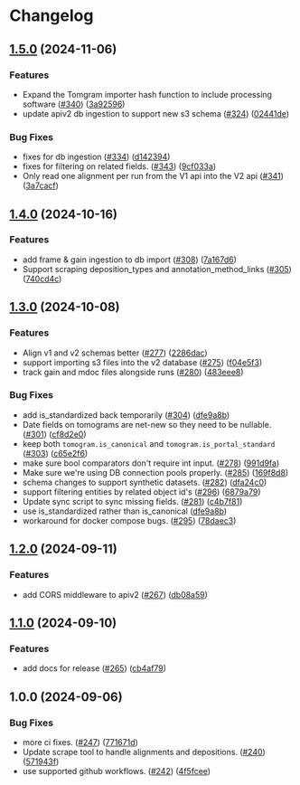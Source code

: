# Changelog

## [1.5.0](https://github.com/chanzuckerberg/cryoet-data-portal-backend/compare/apiv2-v1.4.0...apiv2-v1.5.0) (2024-11-06)


### Features

* Expand the Tomgram importer hash function to include processing software ([#340](https://github.com/chanzuckerberg/cryoet-data-portal-backend/issues/340)) ([3a92596](https://github.com/chanzuckerberg/cryoet-data-portal-backend/commit/3a92596e94293f3026547939422ac6cf0440ff04))
* update apiv2 db ingestion to support new s3 schema ([#324](https://github.com/chanzuckerberg/cryoet-data-portal-backend/issues/324)) ([02441de](https://github.com/chanzuckerberg/cryoet-data-portal-backend/commit/02441dea0c008ac476bb0e993fb01c8331cd8f8b))


### Bug Fixes

* fixes for db ingestion ([#334](https://github.com/chanzuckerberg/cryoet-data-portal-backend/issues/334)) ([d142394](https://github.com/chanzuckerberg/cryoet-data-portal-backend/commit/d1423949f534667fc6131eb29729c040461cc16d))
* fixes for filtering on related fields. ([#343](https://github.com/chanzuckerberg/cryoet-data-portal-backend/issues/343)) ([9cf033a](https://github.com/chanzuckerberg/cryoet-data-portal-backend/commit/9cf033ab930a7a11e971eac65efcbf6644a0b935))
* Only read one alignment per run from the V1 api into the V2 api ([#341](https://github.com/chanzuckerberg/cryoet-data-portal-backend/issues/341)) ([3a7cacf](https://github.com/chanzuckerberg/cryoet-data-portal-backend/commit/3a7cacf03fae251a401088143719e7d201f1545e))

## [1.4.0](https://github.com/chanzuckerberg/cryoet-data-portal-backend/compare/apiv2-v1.3.0...apiv2-v1.4.0) (2024-10-16)


### Features

* add frame & gain ingestion to db import ([#308](https://github.com/chanzuckerberg/cryoet-data-portal-backend/issues/308)) ([7a167d6](https://github.com/chanzuckerberg/cryoet-data-portal-backend/commit/7a167d651bb5b89425695adc7eb0e427979c5aae))
* Support scraping deposition_types and annotation_method_links ([#305](https://github.com/chanzuckerberg/cryoet-data-portal-backend/issues/305)) ([740cd4c](https://github.com/chanzuckerberg/cryoet-data-portal-backend/commit/740cd4c1418f9852d927347fb5b05212e1e2369f))

## [1.3.0](https://github.com/chanzuckerberg/cryoet-data-portal-backend/compare/apiv2-v1.2.0...apiv2-v1.3.0) (2024-10-08)


### Features

* Align v1 and v2 schemas better ([#277](https://github.com/chanzuckerberg/cryoet-data-portal-backend/issues/277)) ([2286dac](https://github.com/chanzuckerberg/cryoet-data-portal-backend/commit/2286dacd613c7ef29a157e6151cf8fb886c8a5da))
* support importing s3 files into the v2 database ([#275](https://github.com/chanzuckerberg/cryoet-data-portal-backend/issues/275)) ([f04e5f3](https://github.com/chanzuckerberg/cryoet-data-portal-backend/commit/f04e5f3df2482f8d8a630628cd8154f3e487a998))
* track gain and mdoc files alongside runs ([#280](https://github.com/chanzuckerberg/cryoet-data-portal-backend/issues/280)) ([483eee8](https://github.com/chanzuckerberg/cryoet-data-portal-backend/commit/483eee815a94903898e70c0d776af82e91440782))


### Bug Fixes

* add is_standardized back temporarily ([#304](https://github.com/chanzuckerberg/cryoet-data-portal-backend/issues/304)) ([dfe9a8b](https://github.com/chanzuckerberg/cryoet-data-portal-backend/commit/dfe9a8bc409b7f011349992f0bd1923f4a9f4289))
* Date fields on tomograms are net-new so they need to be nullable. ([#301](https://github.com/chanzuckerberg/cryoet-data-portal-backend/issues/301)) ([cf8d2e0](https://github.com/chanzuckerberg/cryoet-data-portal-backend/commit/cf8d2e0b97da7f0fb7a4ef28319e75f83ea1a9d1))
* keep both `tomogram.is_canonical` and `tomogram.is_portal_standard` ([#303](https://github.com/chanzuckerberg/cryoet-data-portal-backend/issues/303)) ([c65e2f6](https://github.com/chanzuckerberg/cryoet-data-portal-backend/commit/c65e2f66244453f32c5f76f0e672171b199c0f3a))
* make sure bool comparators don't require int input. ([#278](https://github.com/chanzuckerberg/cryoet-data-portal-backend/issues/278)) ([991d9fa](https://github.com/chanzuckerberg/cryoet-data-portal-backend/commit/991d9fadfe622268083d39628be3a0ea8eb456e3))
* Make sure we're using DB connection pools properly. ([#285](https://github.com/chanzuckerberg/cryoet-data-portal-backend/issues/285)) ([169f8d8](https://github.com/chanzuckerberg/cryoet-data-portal-backend/commit/169f8d8429c452954f9e3f69acfb9542c9ac1335))
* schema changes to support synthetic datasets. ([#282](https://github.com/chanzuckerberg/cryoet-data-portal-backend/issues/282)) ([dfa24c0](https://github.com/chanzuckerberg/cryoet-data-portal-backend/commit/dfa24c0e4d65287edb98b5fb0fd677f42b89dad7))
* support filtering entities by related object id's ([#296](https://github.com/chanzuckerberg/cryoet-data-portal-backend/issues/296)) ([6879a79](https://github.com/chanzuckerberg/cryoet-data-portal-backend/commit/6879a7930e9b44d5be1b94c64545e710c883e1e5))
* Update sync script to sync missing fields. ([#281](https://github.com/chanzuckerberg/cryoet-data-portal-backend/issues/281)) ([c4b7f81](https://github.com/chanzuckerberg/cryoet-data-portal-backend/commit/c4b7f8169765e668cfd05962443e66730fdc92c7))
* use is_standardized rather than is_canonical ([dfe9a8b](https://github.com/chanzuckerberg/cryoet-data-portal-backend/commit/dfe9a8bc409b7f011349992f0bd1923f4a9f4289))
* workaround for docker compose bugs. ([#295](https://github.com/chanzuckerberg/cryoet-data-portal-backend/issues/295)) ([78daec3](https://github.com/chanzuckerberg/cryoet-data-portal-backend/commit/78daec360edaf6aad763dbd3f63f99098683dd2a))

## [1.2.0](https://github.com/chanzuckerberg/cryoet-data-portal-backend/compare/apiv2-v1.1.0...apiv2-v1.2.0) (2024-09-11)


### Features

* add CORS middleware to apiv2 ([#267](https://github.com/chanzuckerberg/cryoet-data-portal-backend/issues/267)) ([db08a59](https://github.com/chanzuckerberg/cryoet-data-portal-backend/commit/db08a590476ea532c69e2a757425173f3b3b6941))

## [1.1.0](https://github.com/chanzuckerberg/cryoet-data-portal-backend/compare/apiv2-v1.0.0...apiv2-v1.1.0) (2024-09-10)


### Features

* add docs for release ([#265](https://github.com/chanzuckerberg/cryoet-data-portal-backend/issues/265)) ([cb4af79](https://github.com/chanzuckerberg/cryoet-data-portal-backend/commit/cb4af7956737e225a9429684ca6202ac24f60781))

## 1.0.0 (2024-09-06)


### Bug Fixes

* more ci fixes. ([#247](https://github.com/chanzuckerberg/cryoet-data-portal-backend/issues/247)) ([771671d](https://github.com/chanzuckerberg/cryoet-data-portal-backend/commit/771671da21c22d3600b8b7c88ac8c0b1bc3ce3b1))
* Update scrape tool to handle alignments and depositions. ([#240](https://github.com/chanzuckerberg/cryoet-data-portal-backend/issues/240)) ([571943f](https://github.com/chanzuckerberg/cryoet-data-portal-backend/commit/571943f1ed68b3e62b2f70a91f8de38925d2fd92))
* use supported github workflows. ([#242](https://github.com/chanzuckerberg/cryoet-data-portal-backend/issues/242)) ([4f5fcee](https://github.com/chanzuckerberg/cryoet-data-portal-backend/commit/4f5fcee7546c6bd77ad8dfe8346ac29be18f637d))
